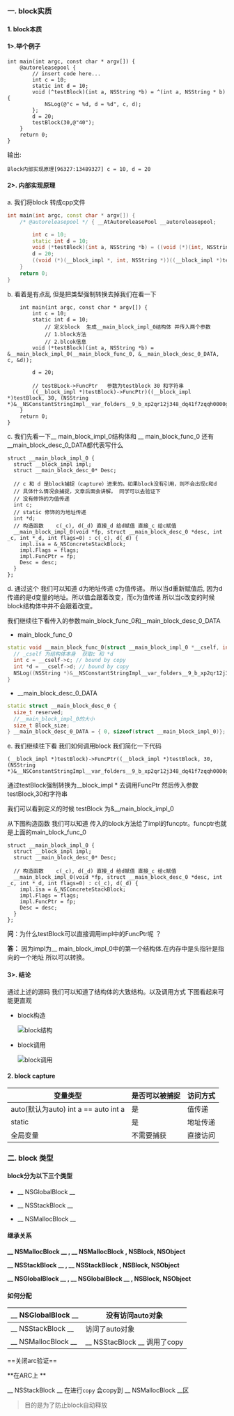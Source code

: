 ### 一. block实质

#### 1. block本质

#### 1>.举个例子

```objc
int main(int argc, const char * argv[]) {
    @autoreleasepool {
        // insert code here...
        int c = 10;
        static int d = 10;
        void (^testBlock)(int a, NSString *b) = ^(int a, NSString * b) {
            NSLog(@"c = %d, d = %d", c, d);
        };
        d = 20;
        testBlock(30,@"40");
    }
    return 0;
}
```

输出:

```objc
Block内部实现原理[96327:13489327] c = 10, d = 20
```

#### 2>. 内部实现原理

a. 我们将block 转成cpp文件

```c++
int main(int argc, const char * argv[]) {
    /* @autoreleasepool */ { __AtAutoreleasePool __autoreleasepool; 

        int c = 10;
        static int d = 10;
        void (*testBlock)(int a, NSString *b) = ((void (*)(int, NSString *))&__main_block_impl_0((void *)__main_block_func_0, &__main_block_desc_0_DATA, c, &d));
        d = 20;
        ((void (*)(__block_impl *, int, NSString *))((__block_impl *)testBlock)->FuncPtr)((__block_impl *)testBlock, 30, (NSString *)&__NSConstantStringImpl__var_folders__9_b_xp2qr12j348_dq41f7zqqh0000gn_T_main_d0fe91_mi_1);
    }
    return 0;
}
```

b. 看着是有点乱 但是把类型强制转换去掉我们在看一下

```objc
	int main(int argc, const char * argv[]) {
        int c = 10;
        static int d = 10;
    		// 定义block  生成__main_block_impl_0结构体 并传入两个参数
    		// 1.block方法
    		// 2.blcok信息
        void (*testBlock)(int a, NSString *b) = &__main_block_impl_0(__main_block_func_0, &__main_block_desc_0_DATA, c, &d));
    
        d = 20;
    
  	  	// testBLock->FuncPtr   参数为testblock 30 和字符串
        ((__block_impl *)testBlock)->FuncPtr)((__block_impl *)testBlock, 30, (NSString *)&__NSConstantStringImpl__var_folders__9_b_xp2qr12j348_dq41f7zqqh0000gn_T_main_d0fe91_mi_1);
    }
    return 0;
}
```

c. 我们先看一下__ main_block_impl_0结构体和    __ main_block_func_0 还有__main_block_desc_0_DATA都代表写什么

```objc
struct __main_block_impl_0 {
  struct __block_impl impl;
  struct __main_block_desc_0* Desc;
  
  // c 和 d 是block捕捉（capture）进来的。如果block没有引用，则不会出现c和d
  // 具体什么情况会捕捉，文章后面会讲解。 同学可以去验证下
  // 没有修饰的为值传递
  int c;
  // static 修饰的为地址传递 
  int *d;
  // 构造函数    c(_c), d(_d) 直接_d 给d赋值 直接_c 给c赋值
  __main_block_impl_0(void *fp, struct __main_block_desc_0 *desc, int _c, int *_d, int flags=0) : c(_c), d(_d) {
    impl.isa = &_NSConcreteStackBlock;
    impl.Flags = flags;
    impl.FuncPtr = fp;
    Desc = desc;
  }
};
```

d. 通过这个 我们可以知道 d为地址传递  c为值传递。 所以当d重新赋值后, 因为d传递的是d变量的地址。所以值会跟着改变，而c为值传递 所以当c改变的时候 block结构体中并不会跟着改变。

我们继续往下看传入的参数main_block_func_0和__main_block_desc_0_DATA

* main_block_func_0	

```c++
static void __main_block_func_0(struct __main_block_impl_0 *__cself, int a, NSString *b) {
  // _cself 为结构体本身  获取c 和 *d
  int c = __cself->c; // bound by copy
  int *d = __cself->d; // bound by copy
  NSLog((NSString *)&__NSConstantStringImpl__var_folders__9_b_xp2qr12j348_dq41f7zqqh0000gn_T_main_d0fe91_mi_0, c,(*d));
}
```

* __main_block_desc_0_DATA

```c++
static struct __main_block_desc_0 {
  size_t reserved;
  //__main_block_impl_0的大小
  size_t Block_size;
} __main_block_desc_0_DATA = { 0, sizeof(struct __main_block_impl_0)};
```

e. 我们继续往下看  我们如何调用block  我们简化一下代码

```objc
(__block_impl *)testBlock)->FuncPtr((__block_impl *)testBlock, 30, (NSString *)&__NSConstantStringImpl__var_folders__9_b_xp2qr12j348_dq41f7zqqh0000gn_T_main_d0fe91_mi_1);		
```



通过testBlock强制转换为__block_impl * 去调用FuncPtr 然后传入参数testBlock,30和字符串

我们可以看到定义的时候 testBlock 为&__main_block_impl_0  

从下图构造函数 我们可以知道 传入的block方法给了impl的funcptr。funcptr也就是上面的main_block_func_0

```objc
struct __main_block_impl_0 {
  struct __block_impl impl;
  struct __main_block_desc_0* Desc;

  // 构造函数    c(_c), d(_d) 直接_d 给d赋值 直接_c 给c赋值
  __main_block_impl_0(void *fp, struct __main_block_desc_0 *desc, int _c, int *_d, int flags=0) : c(_c), d(_d) {
    impl.isa = &_NSConcreteStackBlock;
    impl.Flags = flags;
    impl.FuncPtr = fp;
    Desc = desc;
  }
};
```

**问**：为什么testBlock可以直接调用impl中的FuncPtr呢 ？

**答：** 因为impl为__ main_block_impl_0中的第一个结构体.在内存中是头指针是指向的一个地址 所以可以转换。



#### 3>. 结论

通过上述的源码 我们可以知道了结构体的大致结构。以及调用方式 下图看起来可能更直观

* block构造

  ![block结构]( images/block结构.png)

* block调用

  ![block调用]( images/block调用.png)

#### 2. block capture

| 变量类型                             | 是否可以被捕捉 | 访问方式 |
| ------------------------------------ | -------------- | -------- |
| auto(默认为auto) int a == auto int a | 是             | 值传递   |
| static                               | 是             | 地址传递 |
| 全局变量                             | 不需要捕获     | 直接访问 |



### 二. block 类型

#### block分为以下三个类型

* __ NSGlobalBlock __  

* __ NSStackBlock __ 

*  __ NSMallocBlock __

#### 继承关系

**__ NSMallocBlock __ , __ NSMallocBlock , NSBlock, NSObject**

**__ NSStackBlock __ , __ NSStackBlock , NSBlock, NSObject**

**__ NSGlobalBlock __ , __ NSGlobalBlock __ , NSBlock, NSObject**



#### 如何分配

| __ NSGlobalBlock __ | 没有访问auto对象             |
| ------------------- | ---------------------------- |
| __ NSStackBlock __  | 访问了auto对象               |
| __ NSMallocBlock __ | __ NSStacBlock __ 调用了copy |

==关闭arc验证==

**在ARC上 **

__ NSStackBlock __ 在进行`copy` 会copy到 __ NSMallocBlock __区  

> 目的是为了防止block自动释放









